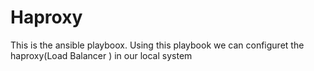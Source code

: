 # Haproxy 
This is the ansible playboox. Using this playbook we can configuret the haproxy(Load Balancer ) in our local system
